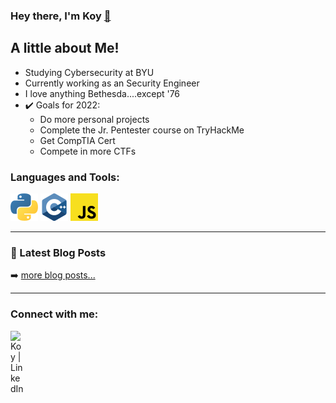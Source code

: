 ### Hey there, I'm Koy [👋]([Site](https://benni371.github.io/)) ###


## A little about Me!
- Studying Cybersecurity at BYU
- Currently working as an Security Engineer
- I love anything Bethesda....except '76
- ✔️ Goals for 2022:
  - Do more personal projects
  - Complete the Jr. Pentester course on TryHackMe
  - Get CompTIA Cert
  - Compete in more CTFs


### Languages and Tools:  
<img src="./svg/python.svg" /> <img src="./svg/c++.svg"/> <img src="./svg/js.svg">

---

### 📕 Latest Blog Posts

<!-- BLOG-POST-LIST:START -->
<!-- BLOG-POST-LIST:END -->

➡️ [more blog posts...](https://benni371.github.io/blog/)

---
### Connect with me:

[<img align="left" alt="Koy | LinkedIn" width="22px" src="https://cdn.jsdelivr.net/npm/simple-icons@v3/icons/linkedin.svg" />][linkedin]

<br />


<br />
<br />


[website]: https://benni371.github.io/
[linkedin]: linkedin.com/in/koy-bennion-4b6318204
